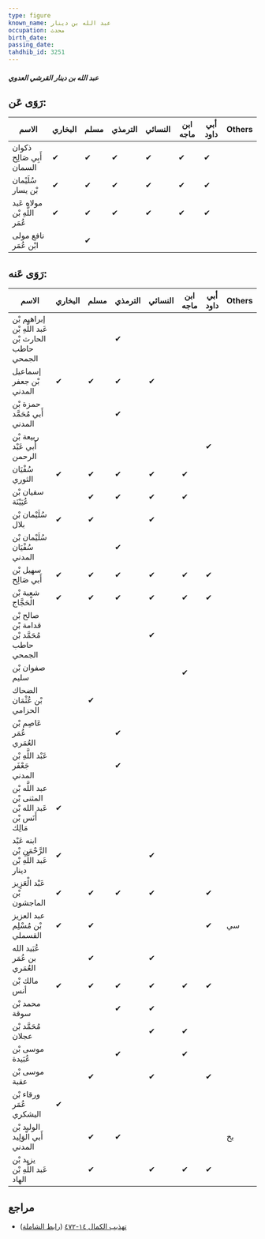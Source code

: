 ```yaml
---
type: figure
known_name: عبد الله بن دينار
occupation: محدث
birth_date:
passing_date:
tahdhib_id: 3251
---
```

##### عبد الله بن دينار القرشي العدوي

## رَوَى عَن:
| الاسم                        | البخاري | مسلم | الترمذي | النسائي | ابن ماجه | أبي داود | Others |
| ---------------------------- | ------- | ---- | ------- | ------- | -------- | -------- | ------ |
| ذكوان أَبِي صَالِح السمان    | ✔       | ✔    | ✔       | ✔       | ✔        | ✔        |        |
| سُلَيْمان بْن يسار           | ✔       | ✔    | ✔       | ✔       | ✔        | ✔        |        |
| مولاه عَبد اللَّهِ بْن عُمَر | ✔       | ✔    | ✔       | ✔       | ✔        | ✔        |        |
| نافع مولى ابْن عُمَر         |         | ✔    |         |         |          |          |        |
## رَوَى عَنه:
| الاسم                                                    | البخاري | مسلم | الترمذي | النسائي | ابن ماجه | أبي داود | Others |
| -------------------------------------------------------- | ------- | ---- | ------- | ------- | -------- | -------- | ------ |
| إبراهيم بْن عَبد اللَّهِ بْن الحارث بْن حاطب الجمحي      |         |      | ✔       |         |          |          |        |
| إسماعيل بْن جعفر المدني                                  | ✔       | ✔    | ✔       | ✔       |          |          |        |
| حمزة بْن أَبي مُحَمَّد المدني                            |         |      | ✔       |         |          |          |        |
| ربيعة بْن أَبي عَبْد الرحمن                              |         |      |         |         |          | ✔        |        |
| سُفْيَان الثوري                                          | ✔       | ✔    | ✔       | ✔       | ✔        |          |        |
| سفيان بْن عُيَيْنَة                                      |         | ✔    | ✔       | ✔       | ✔        |          |        |
| سُلَيْمان بْن بلال                                       | ✔       | ✔    |         | ✔       |          |          |        |
| سُلَيْمان بْن سُفْيَان المدني                            |         |      | ✔       |         |          |          |        |
| سهيل بْن أَبي صَالِح                                     | ✔       | ✔    | ✔       | ✔       | ✔        | ✔        |        |
| شعبة بْن الْحَجَّاج                                      | ✔       | ✔    | ✔       | ✔       | ✔        | ✔        |        |
| صالح بْن قدامة بْن مُحَمَّد بْن حاطب الجمحي              |         |      |         | ✔       |          |          |        |
| صفوان بْن سليم                                           |         |      |         |         | ✔        |          |        |
| الضحاك بْن عُثْمَان الحزامي                              |         | ✔    |         |         |          |          |        |
| عَاصِم بْن عُمَر العُمَري                                |         |      | ✔       |         |          |          |        |
| عَبْد اللَّهِ بْن جَعْفَر المدني                         |         |      | ✔       |         |          |          |        |
| عبد اللَّه بْن المثنى بْن عَبد الله بْن أَنَس بْن مَالِك | ✔       |      |         |         |          |          |        |
| ابنه عَبْد الرَّحْمَنِ بْن عَبد اللَّهِ بْن دينار        | ✔       |      |         | ✔       |          |          |        |
| عَبْد الْعَزِيز بْن الماجشون                             | ✔       | ✔    | ✔       | ✔       |          | ✔        |        |
| عبد العزيز بْن مُسْلِم القسملي                           | ✔       | ✔    |         |         |          | ✔        | سي     |
| عُبَيد الله بن عُمَر العُمَري                            |         | ✔    |         | ✔       |          |          |        |
| مالك بْن أنس                                             | ✔       | ✔    | ✔       | ✔       | ✔        | ✔        |        |
| محمد بْن سوقة                                            |         |      | ✔       | ✔       |          |          |        |
| مُحَمَّد بْن عجلان                                       |         |      |         | ✔       | ✔        |          |        |
| موسى بْن عُبَيدة                                         |         |      | ✔       |         | ✔        |          |        |
| موسى بْن عقبة                                            |         | ✔    |         | ✔       |          | ✔        |        |
| ورقاء بْن عُمَر اليشكري                                  | ✔       |      |         |         |          |          |        |
| الوليد بْن أَبي الْوَلِيد المدني                         |         | ✔    | ✔       |         |          |          | بخ     |
| يزيد بْن عَبد اللَّهِ بْن الهاد                          |         | ✔    |         | ✔       | ✔        | ✔        |        |
## مراجع
- [تهذيب الكمال ١٤-٤٧٢](obsidian://open?vault=Tahdhib-al-Kamal&file=Figures/٣٢٥١-عبد%20الله%20بن%20دينار%20القرشي%20العدوي) ([رابط الشاملة](https://shamela.ws/book/3722/7400))